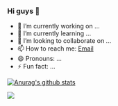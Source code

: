 ### Hi guys 👋

- 🔭 I’m currently working on ...
- 🌱 I’m currently learning ...
- 👯 I’m looking to collaborate on ...
- 📫 How to reach me: [Email](2430202306@qq.com)
- 😄 Pronouns: ...
- ⚡ Fun fact: ...


[![Anurag's github stats](https://github-readme-stats.vercel.app/api?username=newhoo&theme=vue-dark&hide=commits)](https://github.com/anuraghazra/github-readme-stats)

<img src="https://visitor-badge.glitch.me/badge?page_id=newhoo" />

<!-- 
- 🔭 I’m currently working on ...
- 🌱 I’m currently learning ...
- 👯 I’m looking to collaborate on ...
- 🤔 I’m looking for help with ...
- 💬 Ask me about ...
- 📫 How to reach me: ...
- 😄 Pronouns: ...
- ⚡ Fun fact: ... 
-->
